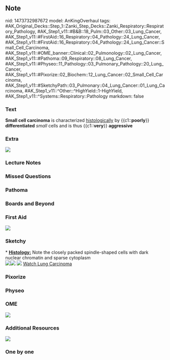 ## Note
nid: 1473732987672
model: AnKingOverhaul
tags: #AK_Original_Decks::Step_1::Zanki_Step_Decks::Zanki_Respiratory::Respiratory_Pathology, #AK_Step1_v11::#B&B::18_Pulm::03_Other::03_Lung_Cancer, #AK_Step1_v11::#FirstAid::16_Respiratory::04_Pathology::24_Lung_Cancer, #AK_Step1_v11::#FirstAid::16_Respiratory::04_Pathology::24_Lung_Cancer::Small_Cell_Carcinoma, #AK_Step1_v11::#OME_banner::Clinical::02_Pulmonology::02_Lung_Cancer, #AK_Step1_v11::#Pathoma::09_Respiratory::08_Lung_Cancer, #AK_Step1_v11::#Physeo::11_Pathology::03_Pulmonary_Pathology::20_Lung_Cancer, #AK_Step1_v11::#Pixorize::02_Biochem::12_Lung_Cancer::02_Small_Cell_Carcinoma, #AK_Step1_v11::#SketchyPath::03_Pulmonary::04_Lung_Cancer::01_Lung_Carcinoma, #AK_Step1_v11::^Other::^HighYield::1-HighYield, #AK_Step1_v11::^Systems::Respiratory::Pathology
markdown: false

### Text
<div>
  <b>Small cell carcinoma</b> is characterized
  <u>histologically</u> by {{c1::<b>poorly</b>}}
  <b>differentiated</b> <i>small</i> cells and is thus
  {{c1::<b>very</b>}} <b>aggressive</b>
</div>

### Extra
<img src="paste-108632607818327.jpg">

### Lecture Notes


### Missed Questions


### Pathoma


### Boards and Beyond


### First Aid
<img src="paste-797373563405868.jpg">

### Sketchy
<div>
  * <b><u>Histology:</u></b> Note the closely packed spindle-shaped
  cells with dark nuclear chromatin and sparse cytoplasm
</div><img src="Screen%20Shot%202019-12-27%20at%206.14.54%20PM.JPG"
class="resizer"><img src=
"Screen%20Shot%202020-03-31%20at%202.33.33%20PM.JPG" class=
"resizer"> <img src=
"Screen%20Shot%202019-12-29%20at%2011.27.37%20AM.JPG" class=
"resizer"> <a href=
"https://dashboard.sketchy.com/study/medical/courses/medical-pathophysiology/units/medical-pathophysiology-pulmonary/videos/medical-pathophysiology-pulmonary-lung-cancer-lung-carcinoma?utm_source=anki&utm_medium=partnership&utm_campaign=february_update&utm_content=medical">
Watch Lung Carcinoma</a>

### Pixorize


### Physeo


### OME
<div class="ome-widget">
  <a href=
  "https://onlinemeded.org/spa/pulmonology/lung-cancer/acquire?ref=anki">
  <img src="_OME_AnkiFlashcards_Lesson_3.png"></a>
</div>

### Additional Resources
<img src="Screen%20Shot%202019-10-15%20at%209.41.25%20AM.png">

### One by one

